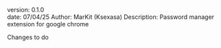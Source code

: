 version: 0.1.0  
date: 07/04/25
Author: MarKit (Ksexasa)
Description: Password manager extension for google chrome 





Changes to do
